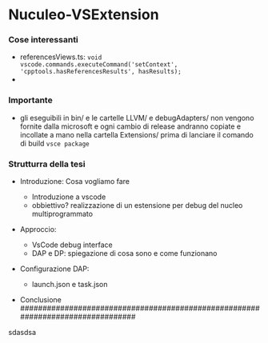 # Nuculeo-VSExtension

### Cose interessanti

- referencesViews.ts: `void vscode.commands.executeCommand('setContext', 'cpptools.hasReferencesResults', hasResults);`
-


### Importante

- gli eseguibili in bin/ e le cartelle LLVM/ e debugAdapters/ non vengono fornite dalla microsoft e ogni cambio di release andranno copiate e incollate a mano nella cartella Extensions/ prima di lanciare il comando di build `vsce package`



### Strutturra della tesi

- Introduzione: Cosa vogliamo fare
    - Introduzione a vscode
    - obbiettivo? realizzazione di un estensione per debug del nucleo multiprogrammato

- Approccio:
    - VsCode debug interface
    - DAP e DP: spiegazione di cosa  sono e come funzionano
- Configurazione DAP:
    - launch.json e task.json
- Conclusione
################################################################################



sdasdsa